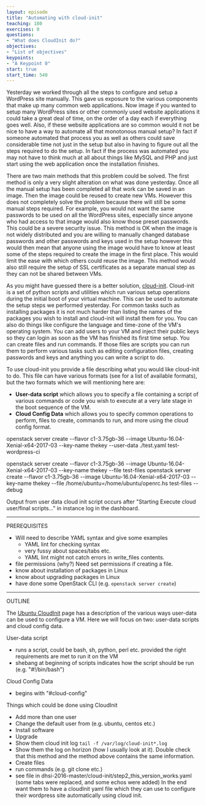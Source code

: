 ```yaml
---
layout: episode
title: "Automating with cloud-init"
teaching: 180
exercises: 0
questions:
- "What does CloudInit do?"
objectives:
- "List of objectives"
keypoints:
- "A Keypoint 0"
start: true
start_time: 540
---
```


Yesterday we worked through all the steps to configure and setup a WordPress site manually. This gave us exposure to the various components that make up many common web applications. Now image if you wanted to setup many WordPress sites or other commonly used website applications it could take a great deal of time, on the order of a day each if everything goes well. Also, if these website applications are so common would it not be nice to have a way to automate all that monotonous manual setup? In fact if someone automated that process you as well as others could save considerable time not just in the setup but also in having to figure out all the steps required to do the setup. In fact if the process was automated you may not have to think much at all about things like MySQL and PHP and just start using the web application once the installation finishes.

There are two main methods that this problem could be solved. The first method is only a very slight alteration on what was done yesterday. Once all the manual setup has been completed all that work can be saved in an image. Then the image could be reused to create new VMs. However this does not completely solve the problem because there will still be some manual steps required. For example, you would not want the same passwords to be used on all the WordPress sites, especially since anyone who had access to that image would also know those preset passwords. This could be a severe security issue. This method is OK when the image is not widely distributed and you are willing to manually changed database passwords and other passwords and keys used in the setup however this would then mean that anyone using the image would  have to know at least some of the steps required to create the image in the first place. This would limit the ease with which others could reuse the image. This method would also still require the setup of SSL certificates as a separate manual step as they can not be shared between VMs.

As you might have guessed there is a better solution, [cloud-init](https://cloudinit.readthedocs.io/en/latest/index.html). Cloud-init is a set of python scripts and utilities which run various setup operations during the initial boot of your virtual machine. This can be used to automate the setup steps we performed yesterday. For common tasks such as installing packages it is not much harder than listing the names of the packages you wish to install and cloud-init will install them for you. You can also do things like configure the language and time-zone of the VM's operating system. You can add users to your VM and inject their public keys so they can login as soon as the VM has finished its first time setup. You can create files and run commands. If those files are scripts you can run them to perform various tasks such as editing configuration files, creating passwords and keys and anything you can write a script to do.

To use cloud-init you provide a file describing what you would like cloud-init to do. This file can have various formats (see []() for a list of available formats), but the two formats which we will mentioning here are:
* **User-data script** which allows you to specify a file containing a script of various commands or code you wish to execute at a very late stage in the boot sequence of the VM.
* **Cloud Config Data** which allows you to specify common operations to perform, files to create, commands to run, and more using the cloud config format.


openstack server create --flavor c1-3.75gb-36 --image Ubuntu-16.04-Xenial-x64-2017-03 --key-name thekey --user-data ./test.yaml test-wordpress-ci

openstack server create --flavor c1-3.75gb-36 --image Ubuntu-16.04-Xenial-x64-2017-03 --key-name thekey --file test-files
openstack server create --flavor c1-3.75gb-36 --image Ubuntu-16.04-Xenial-x64-2017-03 --key-name thekey --file /home/ubuntu=/home/ubuntu/openrc.hs  test-files --debug

Output from user data cloud init script occurs after "Starting Execute cloud user/final scripts..." in instance log in the dashboard.

---
PREREQUISITES
* Will need to describe YAML syntax and give some examples
   * YAML lint for checking syntax
   * very fussy about spaces/tabs etc.
   * YAML lint might not catch errors in write_files contents.
* file permissions (why?) Need set permissions if creating a file.
* know about installation of packages in Linux
* know about upgrading packages in Linux
* have done some OpenStack CLI (e.g. `openstack server create`)

---
OUTLINE

The [Ubuntu CloudInit](https://help.ubuntu.com/community/CloudInit) page has a description of the various ways user-data can be used to configure a VM. Here we will focus on two: user-data scripts and cloud config data.

User-data script
* runs a script, could be bash, sh, python, perl etc. provided the right requirements are met to run it on the VM
* shebang at beginning of scripts indicates how the script should be run (e.g. "#!/bin/bash")

Cloud Config Data
* begins with "#cloud-config"

Things which could be done using CloudInit
* Add more than one user
* Change the default user from (e.g. ubuntu, centos etc.)
* Install software
* Upgrade
* Show them cloud init log `tail -f /var/log/cloud-init*.log`
* Show them the log on horizon (how I usually look at it). Double check that this method and the method above contains the same information.
* Create files
* run commands (e.g. git clone etc.)
* see file in dhsi-2016-master/cloud-init/step2_this_version_works.yaml (some tabs were replaced, and some echos were added)
In the end want them to have a cloudInit yaml file which they can use to configure their wordpress site automatically using cloud init.

  
